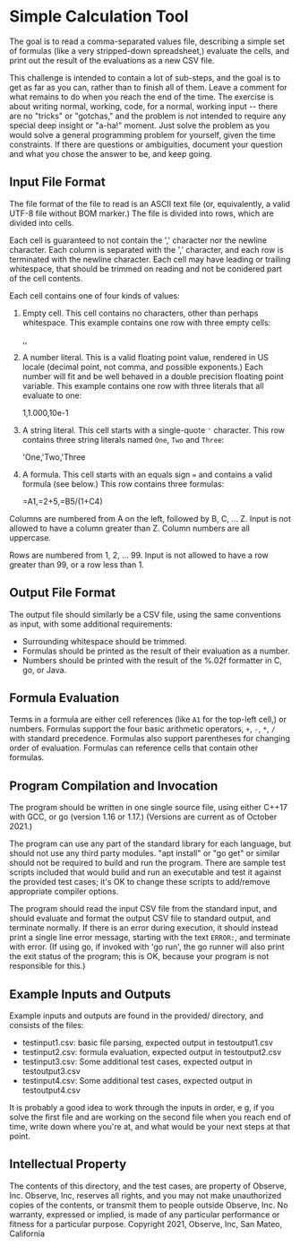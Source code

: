 Simple Calculation Tool
=======================

The goal is to read a comma-separated values file, describing a simple set of
formulas (like a very stripped-down spreadsheet,) evaluate the cells, and print
out the result of the evaluations as a new CSV file.

This challenge is intended to contain a lot of sub-steps, and the goal is to
get as far as you can, rather than to finish all of them. Leave a comment for
what remains to do when you reach the end of the time. The exercise is about
writing normal, working, code, for a normal, working input -- there are no
"tricks" or "gotchas," and the problem is not intended to require any special
deep insight or "a-ha!" moment. Just solve the problem as you would solve a
general programming problem for yourself, given the time constraints. If there
are questions or ambiguities, document your question and what you chose the
answer to be, and keep going.

Input File Format
-----------------

The file format of the file to read is an ASCII text file (or, equivalently, a
valid UTF-8 file without BOM marker.) The file is divided into rows, which are
divided into cells.

Each cell is guaranteed to not contain the ',' character nor the newline
character. Each column is separated with the ',' character, and each row is
terminated with the newline character. Each cell may have leading or trailing
whitespace, that should be trimmed on reading and not be conidered part of the
cell contents.

Each cell contains one of four kinds of values:

1. Empty cell. This cell contains no characters, other than perhaps whitespace.
   This example contains one row with three empty cells:

    ,,

2. A number literal. This is a valid floating point value, rendered in US
   locale (decimal point, not comma, and possible exponents.) Each number will
   fit and be well behaved in a double precision floating point variable. This
   example contains one row with three literals that all evaluate to one:

    1,1.000,10e-1

3. A string literal. This cell starts with a single-quote `'` character. This
   row contains three string literals named `One`, `Two` and `Three`:

    'One,'Two,'Three

4. A formula. This cell starts with an equals sign `=` and contains a valid
   formula (see below.) This row contains three formulas:

    =A1,=2+5,=B5/(1+C4)

Columns are numbered from A on the left, followed by B, C, ... Z. Input is not
allowed to have a column greater than Z. Column numbers are all uppercase.

Rows are numbered from 1, 2, ... 99. Input is not allowed to have a row greater
than 99, or a row less than 1.

Output File Format
------------------

The output file should similarly be a CSV file, using the same conventions as
input, with some additional requirements:

* Surrounding whitespace should be trimmed.
* Formulas should be printed as the result of their evaluation as a number.
* Numbers should be printed with the result of the %.02f formatter in C, go, or
  Java.

Formula Evaluation
------------------

Terms in a formula are either cell references (like `A1` for the top-left
cell,) or numbers. Formulas support the four basic arithmetic operators, `+`,
`-`, `*`, `/` with standard precedence. Formulas also support parentheses for
changing order of evaluation. Formulas can reference cells that contain other
formulas.

Program Compilation and Invocation
----------------------------------

The program should be written in one single source file, using either C++17
with GCC, or go (version 1.16 or 1.17.) (Versions are current as of October
2021.)

The program can use any part of the standard library for each language, but
should not use any third party modules. "apt install" or "go get" or similar
should not be required to build and run the program. There are sample test
scripts included that would build and run an executable and test it against the
provided test cases; it's OK to change these scripts to add/remove appropriate
compiler options.

The program should read the input CSV file from the standard input, and should
evaluate and format the output CSV file to standard output, and terminate
normally. If there is an error during execution, it should instead print a
single line error message, starting with the text `ERROR:`, and terminate with
error. (If using go, if invoked with 'go run', the go runner will also print
the exit status of the program; this is OK, because your program is not
responsible for this.)

Example Inputs and Outputs
--------------------------

Example inputs and outputs are found in the provided/ directory, and consists
of the files:

- testinput1.csv: basic file parsing, expected output in testoutput1.csv
- testinput2.csv: formula evaluation, expected output in testoutput2.csv
- testinput3.csv: Some additional test cases, expected output in testoutput3.csv
- testinput4.csv: Some additional test cases, expected output in testoutput4.csv

It is probably a good idea to work through the inputs in order, e g, if you
solve the first file and are working on the second file when you reach end of
time, write down where you're at, and what would be your next steps at that
point.

Intellectual Property
---------------------

The contents of this directory, and the test cases, are property of Observe,
Inc.  Observe, Inc, reserves all rights, and you may not make unauthorized
copies of the contents, or transmit them to people outside Observe, Inc. No
warranty, expressed or implied, is made of any particular performance or
fitness for a particular purpose.
Copyright 2021, Observe, Inc, San Mateo, California
